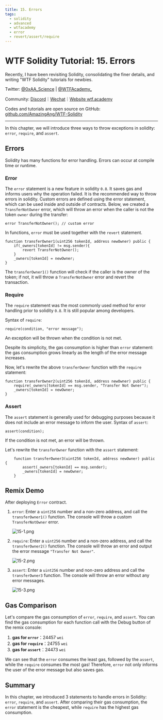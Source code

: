 ```yaml
---
title: 15. Errors
tags:
  - solidity
  - advanced
  - wtfacademy
  - error
  - revert/assert/require
---
```


# WTF Solidity Tutorial: 15. Errors

Recently, I have been revisiting Solidity, consolidating the finer details, and writing "WTF Solidity" tutorials for newbies. 

Twitter: [@0xAA_Science](https://twitter.com/0xAA_Science) | [@WTFAcademy_](https://twitter.com/WTFAcademy_)

Community: [Discord](https://discord.gg/5akcruXrsk)｜[Wechat](https://docs.google.com/forms/d/e/1FAIpQLSe4KGT8Sh6sJ7hedQRuIYirOoZK_85miz3dw7vA1-YjodgJ-A/viewform?usp=sf_link)｜[Website wtf.academy](https://wtf.academy)

Codes and tutorials are open source on GitHub: [github.com/AmazingAng/WTF-Solidity](https://github.com/AmazingAng/WTF-Solidity)

-----

In this chapter, we will introduce three ways to throw exceptions in solidity: `error`, `require`, and `assert`.

## Errors
Solidity has many functions for error handling. Errors can occur at compile time or runtime. 

### Error
The `error` statement is a new feature in solidity `0.8`. It saves gas and informs users why the operation failed. It is the recommended way to throw errors in solidity.
Custom errors are defined using the error statement, which can be used inside and outside of contracts. Below, we created a `TransferNotOwner` error, which will throw an error when the caller is not the token `owner` during the transfer:

```solidity
error TransferNotOwner(); // custom error
```

In functions, `error` must be used together with the `revert` statement.

```solidity
function transferOwner1(uint256 tokenId, address newOwner) public {
    if(_owners[tokenId] != msg.sender){
        revert TransferNotOwner();
    }
    _owners[tokenId] = newOwner;
}
```
The `transferOwner1()` function will check if the caller is the owner of the token; if not, it will throw a `TransferNotOwner` error and revert the transaction.

### Require
The `require` statement was the most commonly used method for error handling prior to solidity `0.8`. It is still popular among developers. 

Syntax of `require`: 
```
require(condition, "error message");
```

An exception will be thrown when the condition is not met.

Despite its simplicity, the gas consumption is higher than  `error` statement: the gas consumption grows linearly as the length of the error message increases. 

Now, let's rewrite the above `transferOwner` function with the `require` statement:
```solidity
function transferOwner2(uint256 tokenId, address newOwner) public {
    require(_owners[tokenId] == msg.sender, "Transfer Not Owner");
    _owners[tokenId] = newOwner;
}
```

### Assert
The `assert` statement is generally used for debugging purposes because it does not include an error message to inform the user.
Syntax of `assert`: 
```solidity
assert(condition);
```
If the condition is not met, an error will be thrown.

Let's rewrite the `transferOwner` function with the `assert` statement:
```solidity
    function transferOwner3(uint256 tokenId, address newOwner) public {
        assert(_owners[tokenId] == msg.sender);
        _owners[tokenId] = newOwner;
    }
```

## Remix Demo
After deploying `Error` contract.

1. `error`: Enter a `uint256` number and a non-zero address, and call the `transferOwner1()` function. The console will throw a custom `TransferNotOwner` error.

    ![15-1.png](./img/15-1.png)
   
2. `require`: Enter a `uint256` number and a non-zero address, and call the `transferOwner2()` function. The console will throw an error and output the error message `"Transfer Not Owner"`.

    ![15-2.png](./img/15-2.png)
   
3. `assert`: Enter a `uint256` number and non-zero address and call the `transferOwner3` function. The console will throw an error without any error messages.

    ![15-3.png](./img/15-3.png)
   

## Gas Comparison
Let's compare the gas consumption of `error`, `require`, and `assert`. 
You can find the gas consumption for each function call with the Debug button of the remix console:

1. **gas for `error`**：24457 `wei`
2. **gas for `require`**：24755 `wei`
3. **gas for `assert`**：24473 `wei`

We can see that the `error` consumes the least gas, followed by the `assert`, while the `require` consumes the most gas!
Therefore, `error` not only informs the user of the error message but also saves gas.

## Summary
In this chapter, we introduced 3 statements to handle errors in Solidity: `error`, `require`, and `assert`. After comparing their gas consumption, the `error` statement is the cheapest, while `require` has the highest gas consumption.

